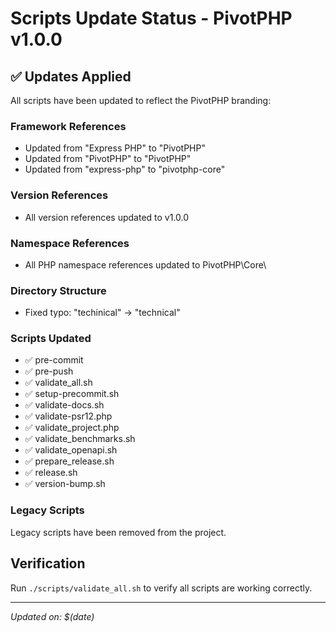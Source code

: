 # Scripts Update Status - PivotPHP v1.0.0

## ✅ Updates Applied

All scripts have been updated to reflect the PivotPHP branding:

### Framework References
- Updated from "Express PHP" to "PivotPHP"
- Updated from "PivotPHP" to "PivotPHP"
- Updated from "express-php" to "pivotphp-core"

### Version References
- All version references updated to v1.0.0

### Namespace References
- All PHP namespace references updated to PivotPHP\Core\

### Directory Structure
- Fixed typo: "techinical" → "technical"

### Scripts Updated
- ✅ pre-commit
- ✅ pre-push
- ✅ validate_all.sh
- ✅ setup-precommit.sh
- ✅ validate-docs.sh
- ✅ validate-psr12.php
- ✅ validate_project.php
- ✅ validate_benchmarks.sh
- ✅ validate_openapi.sh
- ✅ prepare_release.sh
- ✅ release.sh
- ✅ version-bump.sh

### Legacy Scripts
Legacy scripts have been removed from the project.

## Verification
Run `./scripts/validate_all.sh` to verify all scripts are working correctly.

---
*Updated on: $(date)*
